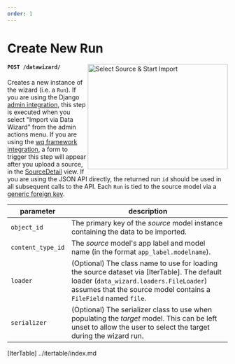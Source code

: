 ```yaml
---
order: 1
---
```


# Create New Run

<img align="right" width=320 height=240
     alt="Select Source & Start Import"
     src="https://django-data-wizard.wq.io/images/screenshots/A2-source-list.png">

#### `POST /datawizard/`

Creates a new instance of the wizard (i.e. a `Run`).  If you are using the Django [admin integration][admin], this step is executed when you select "Import via Data Wizard" from the admin actions menu.  If you are using the [wq framework integration][wq-setup], a form to trigger this step will appear after you upload a source, in the [SourceDetail] view.  If you are using the JSON API directly, the returned run `id` should be used in all subsequent calls to the API.  Each `Run` is tied to the source model via a [generic foreign key].

parameter         | description
------------------|----------------------------------------
`object_id` | The primary key of the *source* model instance containing the data to be imported.
`content_type_id` | The *source* model's app label and model name (in the format `app_label.modelname`).
`loader` | (Optional) The class name to use for loading the source dataset via [IterTable].  The default loader (`data_wizard.loaders.FileLoader`) assumes that the source model contains a `FileField` named `file`.
`serializer` | (Optional) The serializer class to use when populating the *target* model.  This can be left unset to allow the user to select the target during the wizard run.

[admin]: ./admin.md
[wq-setup]: ../overview/wq-setup.md
[generic foreign key]: https://docs.djangoproject.com/en/1.11/ref/contrib/contenttypes/
[SourceDetail]: ../views/SourceDetail.md
[IterTable] ../itertable/index.md
